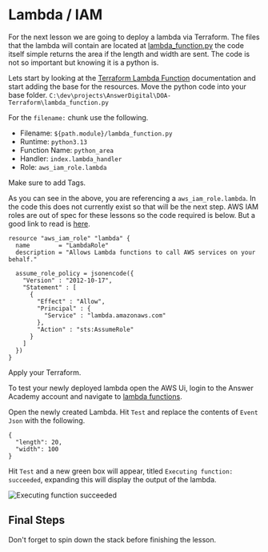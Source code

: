 # Lambda / IAM

For the next lesson we are going to deploy a lambda via Terraform. The files that the lambda will contain are located at [lambda_function.py](/AWS-Terraform/Assets/lambda_function.py) the code itself simple returns the area if the length and width are sent. The code is not so important but knowing it is a python is.

Lets start by looking at the [Terraform Lambda Function](https://registry.terraform.io/providers/hashicorp/aws/latest/docs/resources/lambda_function) documentation and start adding the base for the resources. Move the python code into your base folder. `C:\dev\projects\AnswerDigital\DOA-Terraform\lambda_function.py`


For the `filename:` chunk use the following.

- Filename: `${path.module}/lambda_function.py`
- Runtime: `python3.13`
- Function Name: `python_area`
- Handler: `index.lambda_handler`
- Role: `aws_iam_role.lambda`

Make sure to add Tags.

As you can see in the above, you are referencing a `aws_iam_role.lambda`. In the code this does not currently exist so that will be the next step. AWS IAM roles are out of spec for these lessons so the code required is below. But a good link to read is [here](https://docs.aws.amazon.com/IAM/latest/UserGuide/id_roles.html).

    resource "aws_iam_role" "lambda" {
      name        = "LambdaRole"
      description = "Allows Lambda functions to call AWS services on your behalf."

      assume_role_policy = jsonencode({
        "Version" : "2012-10-17",
        "Statement" : [
          {
            "Effect" : "Allow",
            "Principal" : {
              "Service" : "lambda.amazonaws.com"
            },
            "Action" : "sts:AssumeRole"
          }
        ]
      })
    }

Apply your Terraform.

To test your newly deployed lambda open the AWS Ui, login to the Answer Academy account and navigate to [lambda functions](https://eu-west-2.console.aws.amazon.com/lambda/home?region=eu-west-2#/functions).

Open the newly created Lambda. Hit `Test` and replace the contents of `Event Json` with the following.

    {
      "length": 20,
      "width": 100
    }

Hit `Test` and a new green box will appear, titled `Executing function: succeeded`, expanding this will display the output of the lambda.

![Executing function succeeded](/AWS-Terraform/Images/Lesson5-ExecutedSucceeded.png)


## Final Steps

Don't forget to spin down the stack before finishing the lesson.
